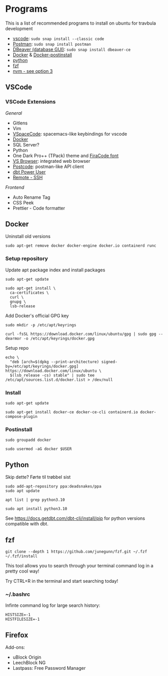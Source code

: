 # Programs

This is a list of recommended programs to install on ubuntu for travbula development

* [vscode](https://linuxize.com/post/how-to-install-visual-studio-code-on-ubuntu-20-04/): `sudo snap install --classic code`
* [Postman](https://linuxize.com/post/how-to-install-postman-on-ubuntu-20-04/): `sudo snap install postman`
* [DBeaver (database GUI)](https://dbeaver.io/download/): `sudo snap install dbeaver-ce`
* [Docker](https://docs.docker.com/engine/install/ubuntu/) & [Docker-postinstall](https://docs.docker.com/engine/install/linux-postinstall/)
* [python](https://cloudbytes.dev/snippets/upgrade-python-to-latest-version-on-ubuntu-linux)
* [fzf](https://github.com/junegunn/fzf)
* [nvm - see option 3](https://www.digitalocean.com/community/tutorials/how-to-install-node-js-on-ubuntu-20-04)

## VSCode

### VSCode Extensions

*General*

* Gitlens
* Vim
* [VSpaceCode](https://github.com/VSpaceCode/VSpacecode.git): spacemacs-like keybindings for vscode
* [Docker](https://github.com/microsoft/vscode-docker)
* SQL Server?
* Python
* One Dark Pro++ (TPack) theme and [FiraCode font](https://github.com/tonsky/FiraCode)
* [VS Browser](https://github.com/Phu1237/vscode-vs-browser.git): integrated web browser
* [Postcode](https://github.com/rohinivsenthil/postcode): postman-like API client
* [dbt Power User](https://github.com/innoverio/vscode-dbt-power-user.git)
* [Remote - SSH](https://github.com/Microsoft/vscode-remote-release)

*Frontend*

* Auto Rename Tag
* CSS Peek
* Prettier - Code formatter

## Docker

Uninstall old versions

```
sudo apt-get remove docker docker-engine docker.io containerd runc
```

### Setup repository

Update apt package index and install packages

```
sudo apt-get update

sudo apt-get install \
  ca-certificates \
  curl \
  gnupg \
  lsb-release
```

Add Docker's official GPG key

```
sudo mkdir -p /etc/apt/keyrings

curl -fsSL https://download.docker.com/linux/ubuntu/gpg | sudo gpg --dearmor -o /etc/apt/keyrings/docker.gpg
```

Setup repo

```
echo \
  "deb [arch=$(dpkg --print-architecture) signed-by=/etc/apt/keyrings/docker.gpg] https://download.docker.com/linux/ubuntu \
  $(lsb_release -cs) stable" | sudo tee /etc/apt/sources.list.d/docker.list > /dev/null
```

### Install

```
sudo apt-get update

sudo apt-get install docker-ce docker-ce-cli containerd.io docker-compose-plugin
```

### Postinstall

```
sudo groupadd docker
```

```
sudo usermod -aG docker $USER
```

## Python

Skip dette? Førte til trøbbel sist

```
sudo add-apt-repository ppa:deadsnakes/ppa
sudo apt update
```

```
apt list | grep python3.10
```

```
sudo apt install python3.10
```

See https://docs.getdbt.com/dbt-cli/install/pip for python versions compatible with dbt.

## fzf

```
git clone --depth 1 https://github.com/junegunn/fzf.git ~/.fzf
~/.fzf/install
```

This tool allows you to search through your terminal command log in a pretty cool way!

Try CTRL+R in the terminal and start searching today!

### ~/.bashrc

Infinte command log for large search history:

```
HISTSIZE=-1
HISTFILESIZE=-1
```

## Firefox

Add-ons:

* uBlock Origin
* LeechBlock NG
* Lastpass: Free Password Manager
